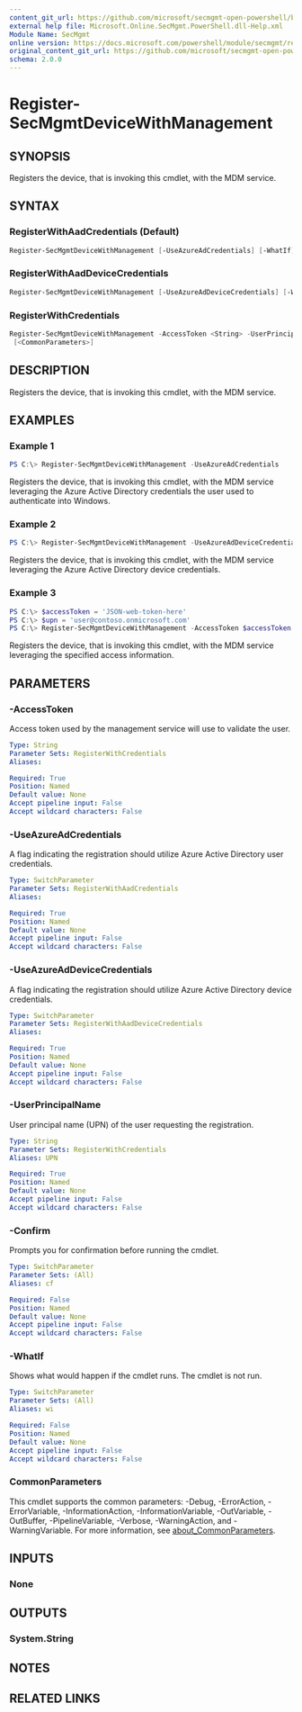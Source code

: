```yaml
---
content_git_url: https://github.com/microsoft/secmgmt-open-powershell/blob/master/docs/help/Register-SecMgmtDeviceWithManagement.md
external help file: Microsoft.Online.SecMgmt.PowerShell.dll-Help.xml
Module Name: SecMgmt
online version: https://docs.microsoft.com/powershell/module/secmgmt/register-SecMgmtDeviceWithManagement
original_content_git_url: https://github.com/microsoft/secmgmt-open-powershell/blob/master/docs/help/Register-SecMgmtDeviceWithManagement.md
schema: 2.0.0
---
```


# Register-SecMgmtDeviceWithManagement

## SYNOPSIS
Registers the device, that is invoking this cmdlet, with the MDM service.

## SYNTAX

### RegisterWithAadCredentials (Default)
```powershell
Register-SecMgmtDeviceWithManagement [-UseAzureAdCredentials] [-WhatIf] [-Confirm] [<CommonParameters>]
```

### RegisterWithAadDeviceCredentials
```powershell
Register-SecMgmtDeviceWithManagement [-UseAzureAdDeviceCredentials] [-WhatIf] [-Confirm] [<CommonParameters>]
```
### RegisterWithCredentials
```powershell
Register-SecMgmtDeviceWithManagement -AccessToken <String> -UserPrincipalName <String> [-WhatIf] [-Confirm]
 [<CommonParameters>]
```

## DESCRIPTION
Registers the device, that is invoking this cmdlet, with the MDM service.

## EXAMPLES

### Example 1
```powershell
PS C:\> Register-SecMgmtDeviceWithManagement -UseAzureAdCredentials
```

Registers the device, that is invoking this cmdlet, with the MDM service leveraging the Azure Active Directory credentials the user used to authenticate into Windows.

### Example 2
```powershell
PS C:\> Register-SecMgmtDeviceWithManagement -UseAzureAdDeviceCredentials
```

Registers the device, that is invoking this cmdlet, with the MDM service leveraging the Azure Active Directory device credentials.

### Example 3
```powershell
PS C:\> $accessToken = 'JSON-web-token-here'
PS C:\> $upn = 'user@contoso.onmicrosoft.com'
PS C:\> Register-SecMgmtDeviceWithManagement -AccessToken $accessToken -UserPrincipalName $upn
```

Registers the device, that is invoking this cmdlet, with the MDM service leveraging the specified access information.

## PARAMETERS

### -AccessToken
Access token used by the management service will use to validate the user.

```yaml
Type: String
Parameter Sets: RegisterWithCredentials
Aliases:

Required: True
Position: Named
Default value: None
Accept pipeline input: False
Accept wildcard characters: False
```

### -UseAzureAdCredentials
A flag indicating the registration should utilize Azure Active Directory user credentials.

```yaml
Type: SwitchParameter
Parameter Sets: RegisterWithAadCredentials
Aliases:

Required: True
Position: Named
Default value: None
Accept pipeline input: False
Accept wildcard characters: False
```

### -UseAzureAdDeviceCredentials
A flag indicating the registration should utilize Azure Active Directory device credentials.

```yaml
Type: SwitchParameter
Parameter Sets: RegisterWithAadDeviceCredentials
Aliases:

Required: True
Position: Named
Default value: None
Accept pipeline input: False
Accept wildcard characters: False
```

### -UserPrincipalName
User principal name (UPN) of the user requesting the registration.

```yaml
Type: String
Parameter Sets: RegisterWithCredentials
Aliases: UPN

Required: True
Position: Named
Default value: None
Accept pipeline input: False
Accept wildcard characters: False
```

### -Confirm
Prompts you for confirmation before running the cmdlet.

```yaml
Type: SwitchParameter
Parameter Sets: (All)
Aliases: cf

Required: False
Position: Named
Default value: None
Accept pipeline input: False
Accept wildcard characters: False
```

### -WhatIf
Shows what would happen if the cmdlet runs.
The cmdlet is not run.

```yaml
Type: SwitchParameter
Parameter Sets: (All)
Aliases: wi

Required: False
Position: Named
Default value: None
Accept pipeline input: False
Accept wildcard characters: False
```

### CommonParameters
This cmdlet supports the common parameters: -Debug, -ErrorAction, -ErrorVariable, -InformationAction, -InformationVariable, -OutVariable, -OutBuffer, -PipelineVariable, -Verbose, -WarningAction, and -WarningVariable. For more information, see [about_CommonParameters](http://go.microsoft.com/fwlink/?LinkID=113216).

## INPUTS

### None

## OUTPUTS

### System.String

## NOTES

## RELATED LINKS
